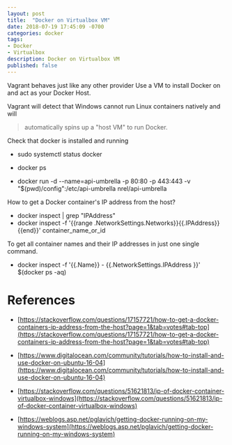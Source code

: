 ```yaml
---
layout: post
title:  "Docker on Virtualbox VM"
date: 2018-07-19 17:45:09 -0700
categories: docker
tags: 
- Docker
- Virtualbox
description: Docker on Virtualbox VM
published: false
---
```


Vagrant behaves just like any other provider
Use a VM to install Docker on and act as your Docker Host. 

Vagrant will detect that Windows cannot run Linux containers natively and will
>automatically spins up a "host VM" to run Docker. 

Check that docker is installed and running
- sudo systemctl status docker

- docker ps
- docker run -d --name=api-umbrella -p 80:80 -p 443:443 -v "$(pwd)/config":/etc/api-umbrella nrel/api-umbrella

How to get a Docker container's IP address from the host?
- docker inspect <container id> | grep "IPAddress"
- docker inspect -f '{{range .NetworkSettings.Networks}}{{.IPAddress}}{{end}}' container_name_or_id

To get all container names and their IP addresses in just one single command.
- docker inspect -f '{{.Name}} - {{.NetworkSettings.IPAddress }}' $(docker ps -aq)


References
====
- [https://stackoverflow.com/questions/17157721/how-to-get-a-docker-containers-ip-address-from-the-host?page=1&tab=votes#tab-top](https://stackoverflow.com/questions/17157721/how-to-get-a-docker-containers-ip-address-from-the-host?page=1&tab=votes#tab-top)
- [https://www.digitalocean.com/community/tutorials/how-to-install-and-use-docker-on-ubuntu-16-04](https://www.digitalocean.com/community/tutorials/how-to-install-and-use-docker-on-ubuntu-16-04)
- [https://stackoverflow.com/questions/51621813/ip-of-docker-container-virtualbox-windows](https://stackoverflow.com/questions/51621813/ip-of-docker-container-virtualbox-windows)

- [https://weblogs.asp.net/pglavich/getting-docker-running-on-my-windows-system](https://weblogs.asp.net/pglavich/getting-docker-running-on-my-windows-system)